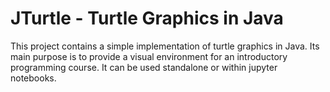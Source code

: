 # JTurtle - Turtle Graphics in Java

This project contains a simple implementation of turtle graphics in Java. 
Its main purpose is to provide a visual environment for an introductory programming course. 
It can be used standalone or within jupyter notebooks.


   
 

